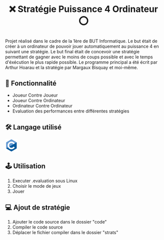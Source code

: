 # <p align="center">❌ Stratégie Puissance 4 Ordinateur ⭕</p>
  
Projet réalisé dans le cadre de la 1ère de BUT Informatique. Le but était de créer à un ordinateur de pouvoir jouer automatiquement au puissance 4 en suivant une stratégie. Le but final était de concevoir une stratégie permettant de gagner avec le moins de coups possible et avec le temps d'éxécution le plus rapide possible. Le programme principal a été écrit par Arthur Hoarau et la stratégie par Margaux Bisquay et moi-même.

## 🧐 Fonctionnalité
- Joueur Contre Joueur
- Joueur Contre Ordinateur
- Ordinateur Contre Ordinateur
- Evaluation des performances entre différentes stratégies
        
## 🛠️ Langage utilisé
<img src="https://raw.githubusercontent.com/devicons/devicon/master/icons/c/c-original.svg" alt="c" width="40" height="40"/> 

## 🕹️ Utilisation
1. Executer .evaluation sous Linux
2. Choisir le mode de jeux
3. Jouer

## 💻 Ajout de stratégie
1. Ajouter le code source dans le dossier "code"
2. Compiler le code source
3. Déplacer le fichier compiler dans le dossier "strats"
